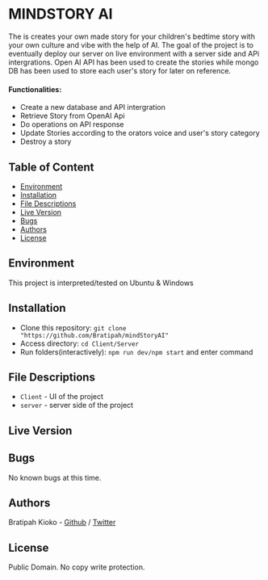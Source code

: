 # MINDSTORY AI
The is creates your own made story for your children's bedtime story with your own culture and vibe with the help of AI. The goal of the project is to eventually deploy our server on live environment with a server side and APi intergrations. Open AI API has been used to create the stories while mongo DB has been used to store each user's story for later on reference.

#### Functionalities:
* Create a new database and API intergration
* Retrieve Story from OpenAI Api
* Do operations on API response
* Update Stories according to the orators voice and user's story category
* Destroy a story 

## Table of Content
* [Environment](#environment)
* [Installation](#installation)
* [File Descriptions](#file-descriptions)
* [Live Version](#Live-version)
* [Bugs](#bugs)
* [Authors](#authors)
* [License](#license)

## Environment
This project is interpreted/tested on Ubuntu & Windows 

## Installation
* Clone this repository: `git clone "https://github.com/Bratipah/mindStoryAI"`
* Access  directory: `cd Client/Server`
* Run folders(interactively): `npm run dev/npm start` and enter command

## File Descriptions
* `Client` - UI of the project
* `server` - server side of the project

## Live Version



## Bugs
No known bugs at this time. 

## Authors
Bratipah Kioko - [Github](https://github.com/Bratipah) / [Twitter](https://twitter.com/Alienate_B)  

## License
Public Domain. No copy write protection. 

